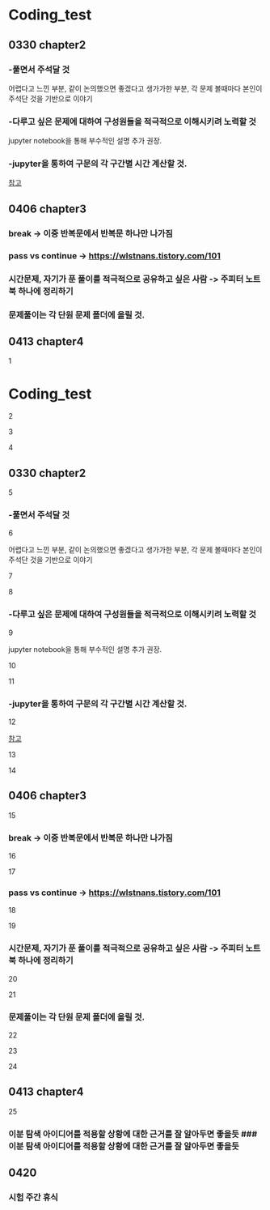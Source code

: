 # Coding_test


## 0330 chapter2
  ### -풀면서 주석달 것
  어렵다고 느낀 부분, 같이 논의했으면 좋겠다고 생가가한 부분, 각 문제 볼때마다 본인이 주석단 것을 기반으로 이야기
  
  ### -다루고 싶은 문제에 대하여 구성원들을 적극적으로 이해시키려 노력할 것
  jupyter notebook을 통해 부수적인 설명 추가 권장.
  
  ### -jupyter을 통하여 구문의 각 구간별 시간 계산할 것.
  [참고](https://velog.io/@log327/Jupyter-Notebook%EC%97%90%EC%84%9C-Magic-Command-%EC%82%AC%EC%9A%A9%ED%95%98%EA%B8%B0)

## 0406 chapter3
  ### break -> 이중 반복문에서 반복문 하나만 나가짐
  
  ### pass vs continue -> https://wlstnans.tistory.com/101
  
  ### 시간문제, 자기가 푼 풀이를 적극적으로 공유하고 싶은 사람 -> 주피터 노트북 하나에 정리하기
  
  ### 문제풀이는 각 단원 문제 폴더에 올릴 것.
  
  
## 0413 chapter4
1

# Coding_test

2



3



4

## 0330 chapter2

5

  ### -풀면서 주석달 것

6

  어렵다고 느낀 부분, 같이 논의했으면 좋겠다고 생가가한 부분, 각 문제 볼때마다 본인이 주석단 것을 기반으로 이야기

7

  

8

  ### -다루고 싶은 문제에 대하여 구성원들을 적극적으로 이해시키려 노력할 것

9

  jupyter notebook을 통해 부수적인 설명 추가 권장.

10

  

11

  ### -jupyter을 통하여 구문의 각 구간별 시간 계산할 것.

12

  [참고](https://velog.io/@log327/Jupyter-Notebook%EC%97%90%EC%84%9C-Magic-Command-%EC%82%AC%EC%9A%A9%ED%95%98%EA%B8%B0)

13



14

## 0406 chapter3

15

  ### break -> 이중 반복문에서 반복문 하나만 나가짐

16

  

17

  ### pass vs continue -> https://wlstnans.tistory.com/101

18

  

19

  ### 시간문제, 자기가 푼 풀이를 적극적으로 공유하고 싶은 사람 -> 주피터 노트북 하나에 정리하기

20

  

21

  ### 문제풀이는 각 단원 문제 폴더에 올릴 것.

22

  

23

  

24

## 0413 chapter4

25

  ### 이분 탐색 아이디어를 적용할 상황에 대한 근거를 잘 알아두면 좋을듯  ### 이분 탐색 아이디어를 적용할 상황에 대한 근거를 잘 알아두면 좋을듯


## 0420

  ### 시험 주간 휴식
